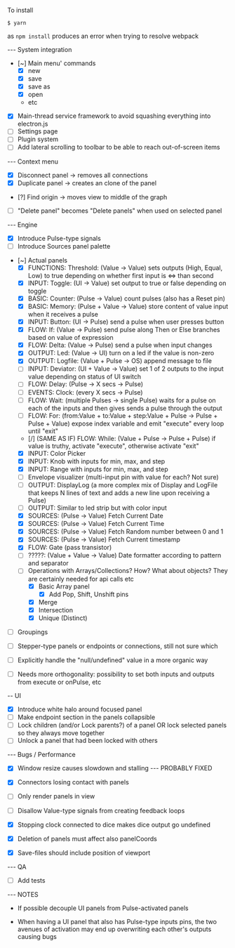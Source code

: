 To install

    $ yarn

as ```npm install``` produces an error when trying to resolve webpack


--- System integration

- [~] Main menu' commands
    - [x] new
    - [x] save
    - [x] save as
    - [x] open
    - etc
- [x] Main-thread service framework to avoid squashing everything into electron.js
- [ ] Settings page
- [ ] Plugin system
- [ ] Add lateral scrolling to toolbar to be able to reach out-of-screen items

--- Context menu

- [x] Disconnect panel -> removes all connections
- [x] Duplicate panel -> creates an clone of the panel
- [?] Find origin -> moves view to middle of the graph
- [ ] "Delete panel" becomes "Delete panels" when used on selected panel

--- Engine

- [x] Introduce Pulse-type signals
- [ ] Introduce Sources panel palette
- [~] Actual panels
    - [x] FUNCTIONS: Threshold: (Value -> Value) sets outputs (High, Equal, Low) to true depending on whether first input is <=> than second
    - [x] INPUT: Toggle: (UI -> Value) set output to true or false depending on toggle
    - [x] BASIC: Counter: (Pulse -> Value) count pulses (also has a Reset pin)
    - [x] BASIC: Memory: (Pulse + Value -> Value) store content of value input when it receives a pulse
    - [x] INPUT: Button: (UI -> Pulse) send a pulse when user presses button
    - [x] FLOW: If: (Value -> Pulse) send pulse along Then or Else branches based on value of expression
    - [x] FLOW: Delta: (Value -> Pulse) send a pulse when input changes
    - [x] OUTPUT: Led: (Value -> UI) turn on a led if the value is non-zero
    - [x] OUTPUT: Logfile: (Value + Pulse -> OS) append message to file
    - [ ] INPUT: Deviator: (UI + Value -> Value) set 1 of 2 outputs to the input value depending on status of UI switch
    - [ ] FLOW: Delay: (Pulse -> X secs -> Pulse)
    - [ ] EVENTS: Clock: (every X secs -> Pulse)
    - [ ] FLOW: Wait: (multiple Pulses -> single Pulse) waits for a pulse on each of the inputs and then gives sends a pulse through the output
    - [ ] FLOW: For: (from:Value + to:Value + step:Value + Pulse -> Pulse + Pulse + Value) expose index variable and emit "execute" every loop until "exit"
    - [/] (SAME AS IF) FLOW: While: (Value + Pulse -> Pulse + Pulse) if value is truthy, activate "execute", otherwise activate "exit"
    - [x] INPUT: Color Picker
    - [x] INPUT: Knob with inputs for min, max, and step
    - [x] INPUT: Range with inputs for min, max, and step
    - [ ] Envelope visualizer (multi-input pin with value for each? Not sure)
    - [ ] OUTPUT: DisplayLog (a more complex mix of Display and LogFile that keeps N lines of text and adds a new line upon receiving a Pulse)
    - [ ] OUTPUT: Similar to led strip but with color input
    - [x] SOURCES: (Pulse -> Value) Fetch Current Date
    - [x] SOURCES: (Pulse -> Value) Fetch Current Time
    - [x] SOURCES: (Pulse -> Value) Fetch Random number between 0 and 1
    - [x] SOURCES: (Pulse -> Value) Fetch Current timestamp
    - [x] FLOW: Gate (pass transistor)
    - [ ] ?????: (Value + Value -> Value) Date formatter according to pattern and separator
    - [ ] Operations with Arrays/Collections? How? What about objects? They are certainly needed for api calls etc
        - [x] Basic Array panel
            - [x] Add Pop, Shift, Unshift pins
        - [x] Merge
        - [x] Intersection
        - [x] Unique (Distinct)
- [ ] Groupings
- [ ] Stepper-type panels or endpoints or connections, still not sure which
- [ ] Explicitly handle the "null/undefined" value in a more organic way

- [ ] Needs more orthogonality: possibility to set both inputs and outputs from execute or onPulse, etc

-- UI

- [x] Introduce white halo around focused panel
- [ ] Make endpoint section in the panels collapsible
- [ ] Lock children (and/or Lock parents?) of a panel OR lock selected panels so they always move together
- [ ] Unlock a panel that had been locked with others

--- Bugs / Performance

- [x] Window resize causes slowdown and stalling --- PROBABLY FIXED
- [x] Connectors losing contact with panels

- [ ] Only render panels in view
- [ ] Disallow Value-type signals from creating feedback loops
- [x] Stopping clock connected to dice makes dice output go undefined
- [x] Deletion of panels must affect also panelCoords
- [x] Save-files should include position of viewport

--- QA

- [ ] Add tests


--- NOTES

- If possible decouple UI panels from Pulse-activated panels

- When having a UI panel that also has Pulse-type inputs pins, the two avenues of activation may end up overwriting each other's outputs causing bugs
